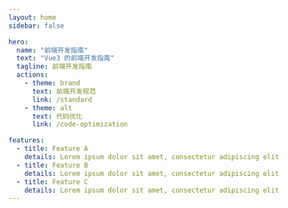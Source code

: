 ```yaml
---
layout: home
sidebar: false

hero:
  name: "前端开发指南"
  text: "Vue3 的前端开发指南"
  tagline: 前端开发指南
  actions:
    - theme: brand
      text: 前端开发规范
      link: /standard
    - theme: alt
      text: 代码优化
      link: /code-optimization

features:
  - title: Feature A
    details: Lorem ipsum dolor sit amet, consectetur adipiscing elit
  - title: Feature B
    details: Lorem ipsum dolor sit amet, consectetur adipiscing elit
  - title: Feature C
    details: Lorem ipsum dolor sit amet, consectetur adipiscing elit
---
```

